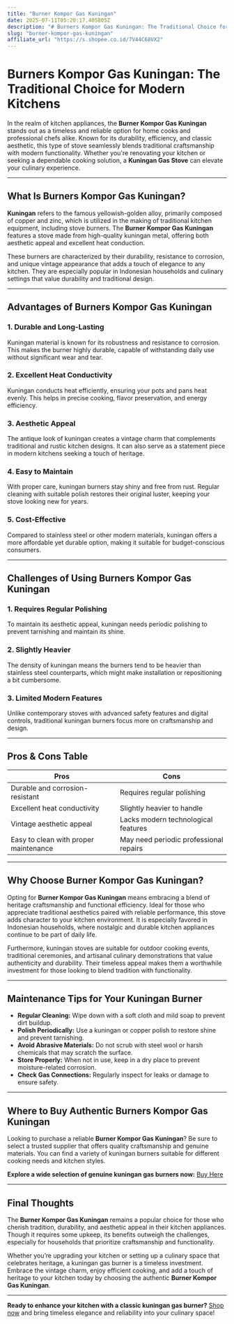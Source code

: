 ```yaml
---
title: "Burner Kompor Gas Kuningan"
date: 2025-07-11T05:20:17.405805Z
description: "# Burners Kompor Gas Kuningan: The Traditional Choice for Modern Kitchens..."
slug: "burner-kompor-gas-kuningan"
affiliate_url: "https://s.shopee.co.id/7V44C68VX2"
---
```

# Burners Kompor Gas Kuningan: The Traditional Choice for Modern Kitchens

In the realm of kitchen appliances, the **Burner Kompor Gas Kuningan** stands out as a timeless and reliable option for home cooks and professional chefs alike. Known for its durability, efficiency, and classic aesthetic, this type of stove seamlessly blends traditional craftsmanship with modern functionality. Whether you're renovating your kitchen or seeking a dependable cooking solution, a **Kuningan Gas Stove** can elevate your culinary experience.

---

## What Is Burners Kompor Gas Kuningan?

**Kuningan** refers to the famous yellowish-golden alloy, primarily composed of copper and zinc, which is utilized in the making of traditional kitchen equipment, including stove burners. The **Burner Kompor Gas Kuningan** features a stove made from high-quality kuningan metal, offering both aesthetic appeal and excellent heat conduction.

These burners are characterized by their durability, resistance to corrosion, and unique vintage appearance that adds a touch of elegance to any kitchen. They are especially popular in Indonesian households and culinary settings that value durability and traditional design.

---

## Advantages of Burners Kompor Gas Kuningan

### 1. Durable and Long-Lasting

Kuningan material is known for its robustness and resistance to corrosion. This makes the burner highly durable, capable of withstanding daily use without significant wear and tear.

### 2. Excellent Heat Conductivity

Kuningan conducts heat efficiently, ensuring your pots and pans heat evenly. This helps in precise cooking, flavor preservation, and energy efficiency.

### 3. Aesthetic Appeal

The antique look of kuningan creates a vintage charm that complements traditional and rustic kitchen designs. It can also serve as a statement piece in modern kitchens seeking a touch of heritage.

### 4. Easy to Maintain

With proper care, kuningan burners stay shiny and free from rust. Regular cleaning with suitable polish restores their original luster, keeping your stove looking new for years.

### 5. Cost-Effective

Compared to stainless steel or other modern materials, kuningan offers a more affordable yet durable option, making it suitable for budget-conscious consumers.

---

## Challenges of Using Burners Kompor Gas Kuningan

### 1. Requires Regular Polishing

To maintain its aesthetic appeal, kuningan needs periodic polishing to prevent tarnishing and maintain its shine.

### 2. Slightly Heavier

The density of kuningan means the burners tend to be heavier than stainless steel counterparts, which might make installation or repositioning a bit cumbersome.

### 3. Limited Modern Features

Unlike contemporary stoves with advanced safety features and digital controls, traditional kuningan burners focus more on craftsmanship and design.

---

## Pros & Cons Table

| Pros                                   | Cons                                     |
|----------------------------------------|------------------------------------------|
| Durable and corrosion-resistant      | Requires regular polishing             |
| Excellent heat conductivity            | Slightly heavier to handle             |
| Vintage aesthetic appeal               | Lacks modern technological features   |
| Easy to clean with proper maintenance | May need periodic professional repairs|

---

## Why Choose Burner Kompor Gas Kuningan?

Opting for **Burner Kompor Gas Kuningan** means embracing a blend of heritage craftsmanship and functional efficiency. Ideal for those who appreciate traditional aesthetics paired with reliable performance, this stove adds character to your kitchen environment. It is especially favored in Indonesian households, where nostalgic and durable kitchen appliances continue to be part of daily life.

Furthermore, kuningan stoves are suitable for outdoor cooking events, traditional ceremonies, and artisanal culinary demonstrations that value authenticity and durability. Their timeless appeal makes them a worthwhile investment for those looking to blend tradition with functionality.

---

## Maintenance Tips for Your Kuningan Burner

- **Regular Cleaning:** Wipe down with a soft cloth and mild soap to prevent dirt buildup.
- **Polish Periodically:** Use a kuningan or copper polish to restore shine and prevent tarnishing.
- **Avoid Abrasive Materials:** Do not scrub with steel wool or harsh chemicals that may scratch the surface.
- **Store Properly:** When not in use, keep in a dry place to prevent moisture-related corrosion.
- **Check Gas Connections:** Regularly inspect for leaks or damage to ensure safety.

---

## Where to Buy Authentic Burners Kompor Gas Kuningan

Looking to purchase a reliable **Burner Kompor Gas Kuningan**? Be sure to select a trusted supplier that offers quality craftsmanship and genuine materials. You can find a variety of kuningan burners suitable for different cooking needs and kitchen styles.

**Explore a wide selection of genuine kuningan gas burners now:** [Buy Here](https://s.shopee.co.id/7V44C68VX2)

---

## Final Thoughts

The **Burner Kompor Gas Kuningan** remains a popular choice for those who cherish tradition, durability, and aesthetic appeal in their kitchen appliances. Though it requires some upkeep, its benefits outweigh the challenges, especially for households that prioritize craftsmanship and functionality.

Whether you’re upgrading your kitchen or setting up a culinary space that celebrates heritage, a kuningan gas burner is a timeless investment. Embrace the vintage charm, enjoy efficient cooking, and add a touch of heritage to your kitchen today by choosing the authentic **Burner Kompor Gas Kuningan**.

---

**Ready to enhance your kitchen with a classic kuningan gas burner?** [Shop now](https://s.shopee.co.id/7V44C68VX2) and bring timeless elegance and reliability into your culinary space!